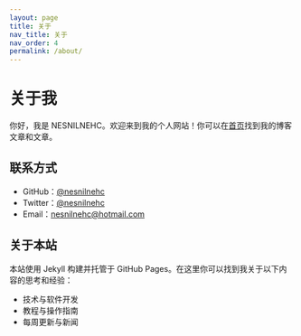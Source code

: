 ```yaml
---
layout: page
title: 关于
nav_title: 关于
nav_order: 4
permalink: /about/
---
```


# 关于我

你好，我是 NESNILNEHC。欢迎来到我的个人网站！你可以在[首页](/)找到我的博客文章和文章。

## 联系方式

- GitHub：[@nesnilnehc](https://github.com/nesnilnehc)
- Twitter：[@nesnilnehc](https://twitter.com/nesnilnehc)
- Email：[nesnilnehc@hotmail.com](mailto:nesnilnehc@hotmail.com)

## 关于本站

本站使用 Jekyll 构建并托管于 GitHub Pages。在这里你可以找到我关于以下内容的思考和经验：

- 技术与软件开发
- 教程与操作指南
- 每周更新与新闻
